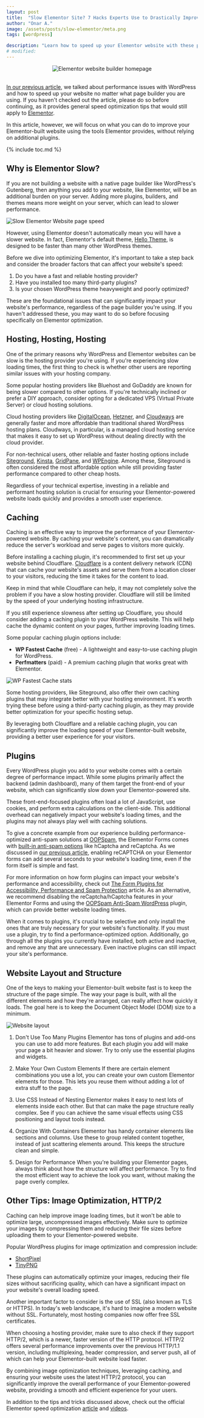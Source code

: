 ```yaml
---
layout: post
title:  "Slow Elementor Site? 7 Hacks Experts Use to Drastically Improve Page Speed"
author: "Onar A."
image: /assets/posts/slow-elementor/meta.png
tags: [wordpress]

description: "Learn how to speed up your Elementor website with these proven 7 tips."
# modified: 
---
```

<center>
<img loading="lazy"  alt="Elementor website builder homepage" src="/blog/assets/posts/slow-elementor/elementor.png">
</center>
<br/>

[In our previous article](https://www.oopspam.com/blog/slow-wordpress-website), we talked about performance issues with WordPress and how to speed up your website no matter what page builder you are using. If you haven't checked out the article, please do so before continuing, as it provides general speed optimization tips that would still apply to [Elementor](https://elementor.com/).

In this article, however, we will focus on what you can do to improve your Elementor-built website using the tools Elementor provides, without relying on additional plugins.

{% include toc.md %}

## Why is Elementor Slow?

If you are not building a website with a native page builder like WordPress's Gutenberg, then anything you add to your website, like Elementor, will be an additional burden on your server. Adding more plugins, builders, and themes means more weight on your server, which can lead to slower performance.

![Slow Elementor Website page speed](/blog/assets/posts/slow-elementor/pagespeed.webp "Slow Elementor Website page speed")

However, using Elementor doesn't automatically mean you will have a slower website. In fact, Elementor's default theme, [Hello Theme](https://elementor.com/blog/introducing-hello-theme/), is designed to be faster than many other WordPress themes.

Before we dive into optimizing Elementor, it's important to take a step back and consider the broader factors that can affect your website's speed:

1. Do you have a fast and reliable hosting provider?
2. Have you installed too many third-party plugins?
3. Is your chosen WordPress theme heavyweight and poorly optimized?

These are the foundational issues that can significantly impact your website's performance, regardless of the page builder you're using. If you haven't addressed these, you may want to do so before focusing specifically on Elementor optimization.


## Hosting, Hosting, Hosting

One of the primary reasons why WordPress and Elementor websites can be slow is the hosting provider you're using. If you're experiencing slow loading times, the first thing to check is whether other users are reporting similar issues with your hosting company.

Some popular hosting providers like Bluehost and GoDaddy are known for being slower compared to other options. If you're technically inclined or prefer a DIY approach, consider opting for a dedicated VPS (Virtual Private Server) or cloud hosting solutions.

Cloud hosting providers like [DigitalOcean](https://www.digitalocean.com/), [Hetzner](https://www.hetzner.com/), and [Cloudways](https://www.cloudways.com/en/) are generally faster and more affordable than traditional shared WordPress hosting plans. Cloudways, in particular, is a managed cloud hosting service that makes it easy to set up WordPress without dealing directly with the cloud provider.

For non-technical users, other reliable and faster hosting options include [Siteground](https://www.siteground.com/), [Kinsta](https://kinsta.com/), [GridPane](https://gridpane.com/), and [WPEngine](https://wpengine.com/). Among these, Siteground is often considered the most affordable option while still providing faster performance compared to other cheap hosts.

Regardless of your technical expertise, investing in a reliable and performant hosting solution is crucial for ensuring your Elementor-powered website loads quickly and provides a smooth user experience.

## Caching

Caching is an effective way to improve the performance of your Elementor-powered website. By caching your website's content, you can dramatically reduce the server's workload and serve pages to visitors more quickly.

Before installing a caching plugin, it's recommended to first set up your website behind Cloudflare. [Cloudflare](https://developers.cloudflare.com/fundamentals/setup/account-setup/add-site/) is a content delivery network (CDN) that can cache your website's assets and serve them from a location closer to your visitors, reducing the time it takes for the content to load.

Keep in mind that while Cloudflare can help, it may not completely solve the problem if you have a slow hosting provider. Cloudflare will still be limited by the speed of your underlying hosting infrastructure.

If you still experience slowness after setting up Cloudflare, you should consider adding a caching plugin to your WordPress website. This will help cache the dynamic content on your pages, further improving loading times.

Some popular caching plugin options include:

- **WP Fastest Cache** (free) - A lightweight and easy-to-use caching plugin for WordPress.
- **Perfmatters** (paid) - A premium caching plugin that works great with Elementor.

![WP Fastest Cache stats](/blog/assets/posts/slow-elementor/caching-plugin.jpg "WP Fastest Cache stats")

Some hosting providers, like Siteground, also offer their own caching plugins that may integrate better with your hosting environment. It's worth trying these before using a third-party caching plugin, as they may provide better optimization for your specific hosting setup.

By leveraging both Cloudflare and a reliable caching plugin, you can significantly improve the loading speed of your Elementor-built website, providing a better user experience for your visitors.

## Plugins

Every WordPress plugin you add to your website comes with a certain degree of performance impact. While some plugins primarily affect the backend (admin dashboard), many of them target the front-end of your website, which can significantly slow down your Elementor-powered site.

These front-end-focused plugins often load a lot of JavaScript, use cookies, and perform extra calculations on the client-side. This additional overhead can negatively impact your website's loading times, and the plugins may not always play well with caching solutions.

To give a concrete example from our experience building performance-optimized anti-spam solutions at [OOPSpam](https://www.oopspam.com/), the Elementor Forms comes with [built-in anti-spam options](https://www.oopspam.com/blog/spam-protection-for-elementor-forms) like hCaptcha and reCaptcha. As we discussed in [our previous article](https://www.oopspam.com/blog/recaptcha-performance-analyses), enabling reCAPTCHA on your Elementor forms can add several seconds to your website's loading time, even if the form itself is simple and fast.

For more information on how form plugins can impact your website's performance and accessibility, check out [The Form Plugins for Accessibility, Performance and Spam Protection](https://www.oopspam.com/blog/best-wordpress-form-builder-plugins) article. As an alternative, we recommend disabling the reCaptcha/hCaptcha features in your Elementor Forms and using the [OOPSpam Anti-Spam WordPress](https://wordpress.org/plugins/oopspam-anti-spam/) plugin, which can provide better website loading times.

When it comes to plugins, it's crucial to be selective and only install the ones that are truly necessary for your website's functionality. If you must use a plugin, try to find a performance-optimized option. Additionally, go through all the plugins you currently have installed, both active and inactive, and remove any that are unnecessary. Even inactive plugins can still impact your site's performance.

## Website Layout and Structure

One of the keys to making your Elementor-built website fast is to keep the structure of the page simple. The way your page is built, with all the different elements and how they're arranged, can really affect how quickly it loads. The goal here is to keep the Document Object Model (DOM) size to a minimum.

![Website layout](/blog/assets/posts/slow-elementor/layout.webp "Website layout")

1. Don't Use Too Many Plugins
Elementor has tons of plugins and add-ons you can use to add more features. But each plugin you add will make your page a bit heavier and slower. Try to only use the essential plugins and widgets.

2. Make Your Own Custom Elements
If there are certain element combinations you use a lot, you can create your own custom Elementor elements for those. This lets you reuse them without adding a lot of extra stuff to the page.

3. Use CSS Instead of Nesting
Elementor makes it easy to nest lots of elements inside each other. But that can make the page structure really complex. See if you can achieve the same visual effects using CSS positioning and layout tools instead.

4. Organize With Containers
Elementor has handy container elements like sections and columns. Use these to group related content together, instead of just scattering elements around. This keeps the structure clean and simple.

5. Design for Performance
When you're building your Elementor pages, always think about how the structure will affect performance. Try to find the most efficient way to achieve the look you want, without making the page overly complex.

## Other Tips: Image Optimization, HTTP/2

Caching can help improve image loading times, but it won't be able to optimize large, uncompressed images effectively. Make sure to optimize your images by compressing them and reducing their file sizes before uploading them to your Elementor-powered website.

Popular WordPress plugins for image optimization and compression include:

- [ShortPixel](https://wordpress.org/plugins/shortpixel-image-optimiser/)
- [TinyPNG](https://wordpress.org/plugins/tiny-compress-images/)

These plugins can automatically optimize your images, reducing their file sizes without sacrificing quality, which can have a significant impact on your website's overall loading speed.

Another important factor to consider is the use of SSL (also known as TLS or HTTPS). In today's web landscape, it's hard to imagine a modern website without SSL. Fortunately, most hosting companies now offer free SSL certificates. 

When choosing a hosting provider, make sure to also check if they support HTTP/2, which is a newer, faster version of the HTTP protocol. HTTP/2 offers several performance improvements over the previous HTTP/1.1 version, including multiplexing, header compression, and server push, all of which can help your Elementor-built website load faster.

By combining image optimization techniques, leveraging caching, and ensuring your website uses the latest HTTP/2 protocol, you can significantly improve the overall performance of your Elementor-powered website, providing a smooth and efficient experience for your users.

In addition to the tips and tricks discussed above, check out the official Elementor speed optimization [article](https://elementor.com/help/speed-up-a-slow-site/) and [videos](https://www.youtube.com/playlist?list=PLZyp9H25CboFg7tA0J3ksRf7gjOsrW1Ot).
